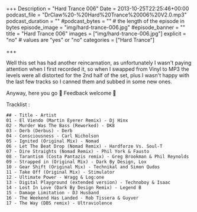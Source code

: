 +++
Description = "Hard Trance 006"
Date = 2013-10-25T22:25:46+00:00
podcast_file = "DrClaw%20-%20Hard%20Trance%20006%20V2.0.mp3"
podcast_duration = ""
#podcast_bytes = "" # the length of the episode in bytes
episode_image = "img/hard-trance-006.jpg"
#episode_banner = ""
title = "Hard Trance 006"
images = ["img/hard-trance-006.jpg"]
explicit = "no" # values are "yes" or "no"
categories = ["Hard Trance"]

+++

Well this set has had another reincarnation, as unfortunately I wasn't paying attention when I first recorded it, so when I swapped from Vinyl to MP3 the levels were all distorted for the 2nd half of the set, plus I wasn't happy with the last few tracks so I canned them and subbed in some new ones.

Anyway, here you go 🙂 Feedback welcome 🙂

Tracklist :
```
## - Title - Artist
01 - El Viendo (Martin Eyerer Remix) - Dj Hinx
02 - Murder Was The Bass (Reworked) - DK8
03 - Derb (Derbus) - Derb
04 - Consciousness - Carl Nicholson
05 - Ignited (Original Mix) - Nomad
06 - Let The Beat Drop (Nomad Remix) - Hardforze Vs. Soul-T
07 - Dire Straights (Nomad Remix) - Phil York & Fausto
08 - Tarantism (Costa Pantazis remix) - Greg Brookman & Phil Reynolds
09 - Strapped in (Original Mix) - Dark By Design, Lox
10 - Gear Shift (Original Mix) - Technikal and Simon Qudos
11 - Take Off (Original Mix) - Stimulator
12 - Ultimate Power - Wragg & Log:one
13 - Digital Playground (extended version) - Technoboy & Isaac
14 - Lost In Love (Dark By Design Remix) - Legend B
15 - Damage Limitation - DJ Husband
16 - The Weekend Has Landed - Rob Tissera & Guyver
17 - The Way (DBS remix) - Ultraviolence
```